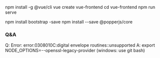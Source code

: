 

npm install -g @vue/cli
vue create vue-frontend
cd vue-frontend
npm run serve

npm install bootstrap -save
npm install --save @popperjs/core


### Q&A

Q: Error: error:0308010C:digital envelope routines::unsupported
A: 
export NODE_OPTIONS=--openssl-legacy-provider  (windows: use git bash)





